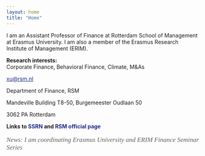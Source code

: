 ```yaml
---
layout: home
title: "Home"
---
```


I am an Assistant Professor of Finance at Rotterdam School of Management at Erasmus University. I am also a member of the Erasmus Research Institute of Management (ERIM).

<p style="margin-bottom:10px"><strong>Research interests:</strong><br>
Corporate Finance, Behavioral Finance, Climate, M&As<p>

<p style="margin-bottom:1px"><a style="color:#1F2B8B" href="mailto:xu@rsm.nl">xu@rsm.nl</a></p>
<p style="margin-bottom:1px">Department of Finance, RSM</p>
<p style="margin-bottom:1px">Mandeville Building T8-50, Burgemeester Oudlaan 50</p>
<p>3062 PA Rotterdam</p>

<p style="margin-bottom:10px"><strong> Links to <a href="https://papers.ssrn.com/sol3/cf_dev/AbsByAuth.cfm?per_id=2291312" target="_blank" rel="noreferrer noopener" aria-label=" (opens in a new tab)" style="text-decoration:none;color:#1F2B8B">SSRN</a> and <a rel="noreferrer noopener" href="https://www.rsm.nl/people/guosong-xu/" target="_blank" style="text-decoration:none;color:#1F2B8B">RSM official page</a></strong></p>

<p style="margin-bottom:10px;font-family:georgia;font-size:17px;color:#605F5F"><em>News: I am coordinating Erasmus University and ERIM Finance Seminar Series</em></p>
